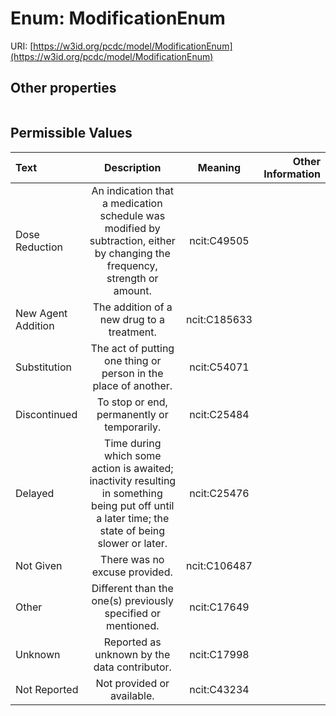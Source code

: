 
# Enum: ModificationEnum




URI: [https://w3id.org/pcdc/model/ModificationEnum](https://w3id.org/pcdc/model/ModificationEnum)


## Other properties

|  |  |  |
| --- | --- | --- |

## Permissible Values

| Text | Description | Meaning | Other Information |
| :--- | :---: | :---: | ---: |
| Dose Reduction | An indication that a medication schedule was modified by subtraction, either by changing the frequency, strength or amount.	 | ncit:C49505 |  |
| New Agent Addition | The addition of a new drug to a treatment.	 | ncit:C185633 |  |
| Substitution | The act of putting one thing or person in the place of another. | ncit:C54071 |  |
| Discontinued | To stop or end, permanently or temporarily. | ncit:C25484 |  |
| Delayed | Time during which some action is awaited; inactivity resulting in something being put off until a later time; the state of being slower or later. | ncit:C25476 |  |
| Not Given | There was no excuse provided. | ncit:C106487 |  |
| Other | Different than the one(s) previously specified or mentioned. | ncit:C17649 |  |
| Unknown | Reported as unknown by the data contributor. | ncit:C17998 |  |
| Not Reported | Not provided or available. | ncit:C43234 |  |

